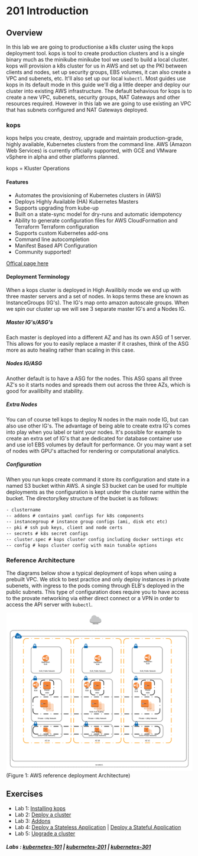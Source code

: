 # 201 Introduction

## Overview

In this lab we are going to productionise a k8s cluster using the kops deployment tool. kops is tool to create production clusters and is a single binary much as the minikube minikube tool we used to build a local cluster. kops will provision a k8s cluster for us in AWS and set up the PKI between clients and nodes, set up security groups, EBS volumes, it can also create a VPC and subenets, etc. It'll also set up our local ```kubectl```. Most guides use kops in its default mode in this guide we'll dig a little deeper and deploy our cluster into existing AWS infrastructure. The default behavious for kops is to create a new VPC, subenets, security groups, NAT Gateways and other resources required. However in this lab we are going to use existing an VPC that has subnets configured and NAT Gateways deployed.

### kops

kops helps you create, destroy, upgrade and maintain production-grade, highly available, Kubernetes clusters from the command line. AWS (Amazon Web Services) is currently officially supported, with GCE and VMware vSphere in alpha and other platforms planned.

kops = Kluster Operations

#### Features

- Automates the provisioning of Kubernetes clusters in (AWS)
- Deploys Highly Available (HA) Kubernetes Masters
- Supports upgrading from kube-up
- Built on a state-sync model for dry-runs and automatic idempotency
- Ability to generate configuration files for AWS CloudFormation and Terraform Terraform configuration
- Supports custom Kubernetes add-ons
- Command line autocompletion
- Manifest Based API Configuration
- Community supported!

[Offical page here](https://github.com/kubernetes/kops)

#### Deployment Terminology

When a kops cluster is deployed in High Availibily mode we end up with three master servers and a set of nodes. In kops terms these are known as InstanceGroups (IG's). The IG's map onto amazon autoscale groups. When we spin our cluster up we will see 3 separate master IG's and a Nodes IG.

##### Master IG's/ASG's

Each master is deployed into a different AZ and has its own ASG of 1 server. This allows for you to easily replace a master if it crashes, think of the ASG more as auto healing rather than scaling in this case. 

##### Nodes IG/ASG

Another default is to have a ASG for the nodes. This ASG spans all three AZ's so it starts nodes and spreads them out across the three AZs, which is good for availibilty and stability.

##### Extra Nodes

You can of course tell kops to deploy N nodes in the main node IG, but can also use other IG's. The advantage of being able to create extra IG's comes into play when you label or taint your nodes. It's possible for example to create an extra set of IG's that are dedicated for database container use and use io1 EBS volumes by default for performance. Or you may want a set of nodes with GPU's attached for rendering or computational analytics.

##### Configuration

When you run kops create command it store its configuration and state in a named S3 bucket within AWS. A single S3 bucket can be used for multiple deployments as the configuration is kept under the cluster name within the bucket. The directory/key structure of the bucket is as follows:

```
- clustername
-- addons # contains yaml configs for k8s components
-- instancegroup # instance group configs (ami, disk etc etc)
-- pki # ssh pub keys, client and node certs
-- secrets # k8s secret configs
-- cluster.spec # kops cluster config including docker settings etc
-- config # kops cluster config with main tunable options
```

### Reference Architecture

The diagrams below show a typical deployment of kops when using a prebuilt VPC. We stick to best practice and only deploy instances in private subenets, with ingress to the pods coming through ELB's deployed in the public subnets. This type of configuration does require you to have access to the provate networking via either direct connect or a VPN in order to access the API server with ```kubectl```. 

![AWS kops](./img/aws-kops.png "Figure. 1")
(Figure 1: AWS reference deployment Architecture)


## Exercises

- Lab 1: [Installing kops](/kubernetes-201/labs/00-install-kops.md)
- Lab 2: [Deploy a cluster](/kubernetes-201/labs/01-deploy-cluster.md)
- Lab 3: [Addons](/kubernetes-201/labs/02-addons.md)
- Lab 4: [Deploy a Stateless Application](/kubernetes-201/labs/03-deploy-service.md) | [Deploy a Stateful Application](/kubernetes-201/labs/03-deploy-stateful-service.md)
- Lab 5: [Upgrade a cluster](/kubernetes-201/labs/04-upgrading.md)

##### Labs : [kubernetes-101](/kubernetes-101/) | [kubernetes-201](/kubernetes-201/) | [kubernetes-301](/kubernetes-301/)
